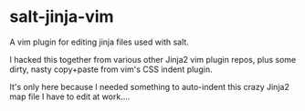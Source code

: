 # salt-jinja-vim
A vim plugin for editing jinja files used with salt.

I hacked this together from various other Jinja2 vim plugin repos, plus some dirty, nasty copy+paste from vim's CSS indent plugin.

It's only here because I needed something to auto-indent this crazy Jinja2 map file I have to edit at work....
